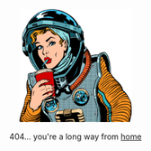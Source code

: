 <p align="center">
  <img width="200" height="200" src="https://github.com/i3p9/mac-setup/raw/main/docs/_media/404.png">
</p>

<p align="center">
  404... you're a long way from <a href="/">home</a>
</p>
